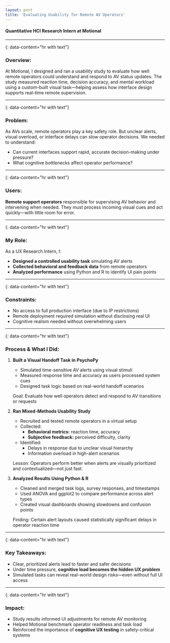 ```yaml
---
layout: post
title: 'Evaluating Usability for Remote AV Operators'
---
```

#### Quantitative HCI Research Intern at Motional
---
{: data-content="hr with text"}
### Overview:

At Motional, I designed and ran a usability study to evaluate how well remote operators could understand and respond to AV status updates. The study measured reaction time, decision accuracy, and mental workload using a custom-built visual task—helping assess how interface design supports real-time remote supervision.

---
{: data-content="hr with text"}
### Problem:

As AVs scale, remote operators play a key safety role. But unclear alerts, visual overload, or interface delays can slow operator decisions. We needed to understand:
- Can current interfaces support rapid, accurate decision-making under pressure?
- What cognitive bottlenecks affect operator performance?

---
{: data-content="hr with text"}
### Users:

**Remote support operators** responsible for supervising AV behavior and intervening when needed. They must process incoming visual cues and act quickly—with little room for error.

---
{: data-content="hr with text"}
### My Role:

As a UX Research Intern, I:
- **Designed a controlled usability task** simulating AV alerts
- **Collected behavioral and feedback data** from remote operators
- **Analyzed performance** using Python and R to identify UI pain points

---
{: data-content="hr with text"}
### Constraints:

- No access to full production interface (due to IP restrictions)
- Remote deployment required simulation without disclosing real UI
- Cognitive realism needed without overwhelming users

---
{: data-content="hr with text"}
### Process & What I Did:

1. **Built a Visual Handoff Task in PsychoPy** <br>
    - Simulated time-sensitive AV alerts using visual stimuli
    - Measured response time and accuracy as users processed system cues
    - Designed task logic based on real-world handoff scenarios

    Goal: Evaluate how well operators detect and respond to AV transitions or requests

2. **Ran Mixed-Methods Usability Study** <br>
    - Recruited and tested remote operators in a virtual setup
    - Collected:
        - **Behavioral metrics:** reaction time, accuracy
        - **Subjective feedback:** perceived difficulty, clarity
    - Identified:
        - Delays in response due to unclear visual hierarchy
        - Information overload in high-alert scenarios
    
    Lesson: Operators perform better when alerts are visually prioritized and contextualized—not just fast.

3. **Analyzed Results Using Python & R** <br>
    - Cleaned and merged task logs, survey responses, and timestamps
    - Used ANOVA and ggplot2 to compare performance across alert types
    - Created visual dashboards showing slowdowns and confusion points

    Finding: Certain alert layouts caused statistically significant delays in operator reaction time

---
{: data-content="hr with text"}

### Key Takeaways:
- Clear, prioritized alerts lead to faster and safer decisions
- Under time pressure, **cognitive load becomes the hidden UX problem**
- Simulated tasks can reveal real-world design risks—even without full UI access

---
{: data-content="hr with text"}

### Impact:

- Study results informed UI adjustments for remote AV monitoring
- Helped Motional benchmark operator readiness and task load
- Reinforced the importance of **cognitive UX testing** in safety-critical systems


